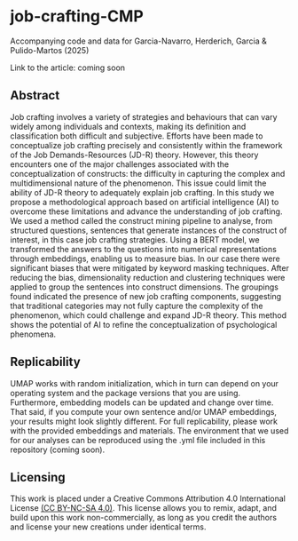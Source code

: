 # job-crafting-CMP
Accompanying code and data for Garcia-Navarro, Herderich, Garcia &amp; Pulido-Martos (2025)

Link to the article: coming soon

## Abstract
Job crafting involves a variety of strategies and behaviours that can vary widely among individuals and contexts, making its definition and classification both difficult and subjective. Efforts have been made to conceptualize job crafting precisely and consistently within the framework of the Job Demands-Resources (JD-R) theory. However, this theory encounters one of the major challenges associated with the conceptualization of constructs: the difficulty in capturing the complex and multidimensional nature of the phenomenon. This issue could limit the ability of JD-R theory to adequately explain job crafting. In this study we propose a methodological approach based on artificial intelligence (AI) to overcome these limitations and advance the understanding of job crafting. We used a method called the construct mining pipeline to analyse, from structured questions, sentences that generate instances of the construct of interest, in this case job crafting strategies. Using a BERT model, we transformed the answers to the questions into numerical representations through embeddings, enabling us to measure bias. In our case there were significant biases that were mitigated by keyword masking techniques. After reducing the bias, dimensionality reduction and clustering techniques were applied to group the sentences into construct dimensions. The groupings found indicated the presence of new job crafting components, suggesting that traditional categories may not fully capture the complexity of the phenomenon, which could challenge and expand JD-R theory. This method shows the potential of AI to refine the conceptualization of psychological phenomena.

## Replicability
UMAP works with random initialization, which in turn can depend on your operating system and the package versions that you are using. Furthermore, embedding models can be updated and change over time. That said, if you compute your own sentence and/or UMAP embeddings, your results might look slightly different. For full replicability, please work with the provided embeddings and materials. The environment that we used for our analyses can be reproduced using the .yml file included in this repository (coming soon).

## Licensing
This work is placed under a Creative Commons Attribution 4.0 International License [(CC BY-NC-SA 4.0)](https://creativecommons.org/licenses/by-nc-sa/4.0/). This license allows you to remix, adapt, and build upon this work non-commercially, as long as you credit the authors and license your new creations under identical terms.
